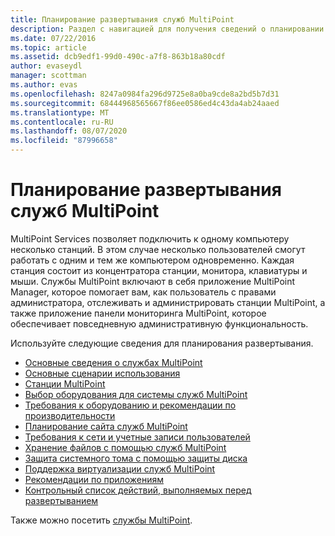 ```yaml
---
title: Планирование развертывания служб MultiPoint
description: Раздел с навигацией для получения сведений о планировании развертывания служб MultiPoint
ms.date: 07/22/2016
ms.topic: article
ms.assetid: dcb9edf1-99d0-490c-a7f8-863b18a80cdf
author: evaseydl
manager: scottman
ms.author: evas
ms.openlocfilehash: 8247a0984fa296d9725e8a0ba9cde8a2bd5b7d31
ms.sourcegitcommit: 68444968565667f86ee0586ed4c43da4ab24aaed
ms.translationtype: MT
ms.contentlocale: ru-RU
ms.lasthandoff: 08/07/2020
ms.locfileid: "87996658"
---
```

# <a name="planning-a-multipoint-services-deployment"></a>Планирование развертывания служб MultiPoint
MultiPoint Services позволяет подключить к одному компьютеру несколько станций. В этом случае несколько пользователей смогут работать с одним и тем же компьютером одновременно. Каждая станция состоит из концентратора станции, монитора, клавиатуры и мыши. Службы MultiPoint включают в себя приложение MultiPoint Manager, которое помогает вам, как пользователь с правами администратора, отслеживать и администрировать станции MultiPoint, а также приложение панели мониторинга MultiPoint, которое обеспечивает повседневную административную функциональность.

Используйте следующие сведения для планирования развертывания.

-   [Основные сведения о службах MultiPoint](Introducing-MultiPoint-services.md)
-   [Основные сценарии использования](Common-MultiPoint-services-Usage-Scenarios.md)
-   [Станции MultiPoint](MultiPoint-services-Stations.md)
-   [Выбор оборудования для системы служб MultiPoint](./select-hardware-mps.md)
-   [Требования к оборудованию и рекомендации по производительности](./hardware-and-performance-recommendations.md)
-   [Планирование сайта служб MultiPoint](MultiPoint-services-Site-Planning.md)
-   [Требования к сети и учетные записи пользователей](Network-Considerations-and-User-Accounts.md)
-   [Хранение файлов с помощью служб MultiPoint](Storing-Files-with-MultiPoint-services.md)
-   [Защита системного тома с помощью защиты диска](Protecting-the-System-Volume-with-Disk-Protection.md)
-   [Поддержка виртуализации служб MultiPoint](MultiPoint-services-Virtualization-Support.md)
-   [Рекомендации по приложениям](Application-Considerations.md)
-   [Контрольный список действий, выполняемых перед развертыванием](Predeployment-Checklist.md)

Также можно посетить [службы MultiPoint](./introducing-multipoint-services.md).